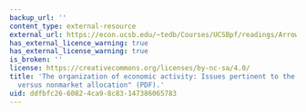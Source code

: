 ```yaml
---
backup_url: ''
content_type: external-resource
external_url: https://econ.ucsb.edu/~tedb/Courses/UCSBpf/readings/ArrowNonMktActivity1969.pdf
has_external_licence_warning: true
has_external_license_warning: true
is_broken: ''
license: https://creativecommons.org/licenses/by-nc-sa/4.0/
title: 'The organization of economic activity: Issues pertinent to the choice of market
  versus nonmarket allocation" (PDF).'
uid: ddfbfc26-6082-4ca9-8c83-147386065783
---
```

